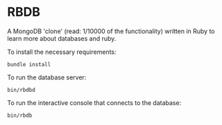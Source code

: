 RBDB
========

A MongoDB 'clone' (read: 1/10000 of the functionality) written in Ruby to learn more about databases and ruby.

To install the necessary requirements:

    bundle install

To run the database server:

    bin/rbdbd

To run the interactive console that connects to the database:

    bin/rbdb




